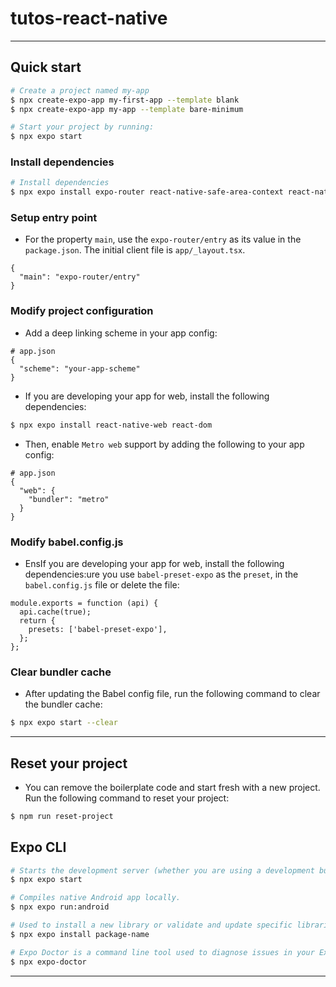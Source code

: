 # tutos-react-native

---

## Quick start


```sh
# Create a project named my-app
$ npx create-expo-app my-first-app --template blank
$ npx create-expo-app my-app --template bare-minimum

# Start your project by running:
$ npx expo start
```

### Install dependencies

```sh
# Install dependencies
$ npx expo install expo-router react-native-safe-area-context react-native-screens expo-linking expo-constants expo-status-bar
```

### Setup entry point

- For the property ```main```, use the ```expo-router/entry``` as its value in the ```package.json```. The initial client file is ```app/_layout.tsx```.
```
{
  "main": "expo-router/entry"
}
```

###  Modify project configuration

- Add a deep linking scheme in your app config:
```
# app.json
{
  "scheme": "your-app-scheme"
}
```
- If you are developing your app for web, install the following dependencies:
```sh 
$ npx expo install react-native-web react-dom
```
- Then, enable ```Metro web``` support by adding the following to your app config:
```
# app.json
{
  "web": {
    "bundler": "metro"
  }
}
```

### Modify babel.config.js

- EnsIf you are developing your app for web, install the following dependencies:ure you use ```babel-preset-expo``` as the ```preset```, in the ```babel.config.js``` file or delete the file:
```
module.exports = function (api) {
  api.cache(true);
  return {
    presets: ['babel-preset-expo'],
  };
};
```

### Clear bundler cache

- After updating the Babel config file, run the following command to clear the bundler cache:
```sh
$ npx expo start --clear
```

---

## Reset your project

- You can remove the boilerplate code and start fresh with a new project. Run the following command to reset your project:
```sh
$ npm run reset-project
```

## Expo CLI

```sh
# Starts the development server (whether you are using a development build or Expo Go).
$ npx expo start

# Compiles native Android app locally.
$ npx expo run:android

# Used to install a new library or validate and update specific libraries in your project by adding --fix option to this command.
$ npx expo install package-name

# Expo Doctor is a command line tool used to diagnose issues in your Expo project. To use it, run the following command in your project's root directory:
$ npx expo-doctor
```

---